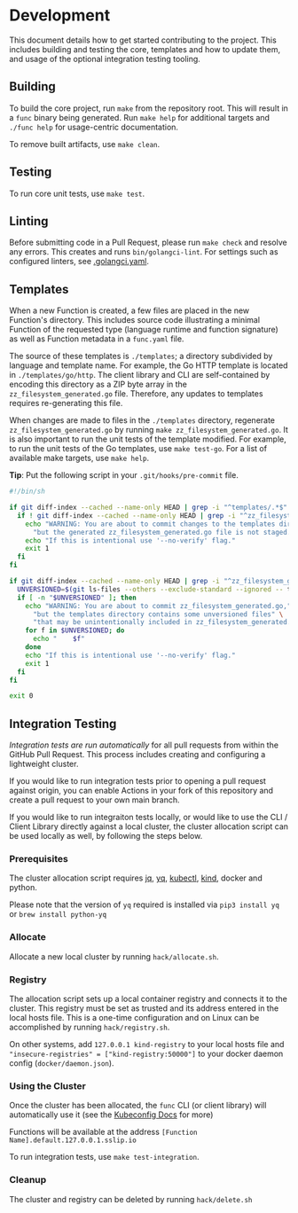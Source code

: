 # Development

This document details how to get started contributing to the project.  This includes building and testing the core, templates and how to update them, and usage of the optional integration testing tooling.

## Building

To build the core project, run `make` from the repository root.  This will result in a `func` binary being generated.  Run `make help` for additional targets and `./func help` for usage-centric documentation.

To remove built artifacts, use `make clean`.

## Testing

To run core unit tests, use `make test`.

## Linting

Before submitting code in a Pull Request, please run `make check` and resolve any errors.  This creates and runs `bin/golangci-lint`.  For settings such as configured linters, see [.golangci.yaml](../.golangci.yaml).


## Templates

When a new Function is created, a few files are placed in the new Function's directory.  This includes source code illustrating a minimal Function of the requested type (language runtime and function signature) as well as Function metadata in a `func.yaml` file.

The source of these templates is `./templates`; a directory subdivided by language and template name.
For example, the Go HTTP template is located in `./templates/go/http`.
The client library and CLI are self-contained
by encoding this directory as a ZIP byte array in the `zz_filesystem_generated.go` file.
Therefore, any updates to templates requires re-generating this file.

When changes are made to files in the `./templates` directory,
regenerate `zz_filesystem_generated.go` by running `make zz_filesystem_generated.go`.
It is also important to run the unit tests of the template modified.
For example, to run the unit tests of the Go templates, use `make test-go`.
For a list of available make targets, use `make help`.

**Tip**:
Put the following script in your `.git/hooks/pre-commit` file.

```sh
#!/bin/sh

if git diff-index --cached --name-only HEAD | grep -i "^templates/.*$" >/dev/null; then
  if ! git diff-index --cached --name-only HEAD | grep -i "^zz_filesystem_generated.go$" >/dev/null; then
    echo "WARNING: You are about to commit changes to the templates directory," \
      "but the generated zz_filesystem_generated.go file is not staged."
    echo "If this is intentional use '--no-verify' flag."
    exit 1
  fi
fi

if git diff-index --cached --name-only HEAD | grep -i "^zz_filesystem_generated.go$" >/dev/null; then
  UNVERSIONED=$(git ls-files --others --exclude-standard --ignored -- templates/ 2>/dev/null)
  if [ -n "$UNVERSIONED" ]; then
    echo "WARNING: You are about to commit zz_filesystem_generated.go," \
      "but the templates directory contains some unversioned files" \
      "that may be unintentionally included in zz_filesystem_generated.go"
    for f in $UNVERSIONED; do
      echo "    $f"
    done
    echo "If this is intentional use '--no-verify' flag."
    exit 1
  fi
fi

exit 0

```

## Integration Testing

*Integration tests are run automatically* for all pull requests from within the GitHub Pull Request.  This process includes creating and configuring a lightweight cluster.

If you would like to run integration tests prior to opening a pull request against origin, you can enable Actions in your fork of this repository and create a pull request to your own main branch.

If you would like to run integraiton tests locally, or would like to use the CLI / Client Library directly against a local cluster, the cluster allocation script can be used locally as well, by following the steps below.


###  Prerequisites

The cluster allocation script requires [jq](https://stedolan.github.io/jq/), [yq](https://github.com/kislyuk/yq), [kubectl](https://kubernetes.io/docs/tasks/tools/), [kind](https://kind.sigs.k8s.io/docs/user/quick-start/), docker and python.

Please note that the version of `yq` required is installed via `pip3 install yq` or `brew install python-yq`


### Allocate

Allocate a new local cluster by running `hack/allocate.sh`.


### Registry

The allocation script sets up a local container registry and connects it to the cluster.  This registry must be set as trusted and its address entered in the local hosts file.  This is a one-time configuration and on Linux can be accomplished by running `hack/registry.sh`. 

On other systems, add `127.0.0.1 kind-registry` to your local hosts file and `"insecure-registries" = ["kind-registry:50000"]` to your docker daemon config (`docker/daemon.json`).


### Using the Cluster

Once the cluster has been allocated, the `func` CLI (or client library) will automatically use it (see the [Kubeconfig Docs](https://kubernetes.io/docs/concepts/configuration/organize-cluster-access-kubeconfig/) for more)

Functions will be available at the address `[Function Name].default.127.0.0.1.sslip.io`

To run integration tests, use `make test-integration`.


### Cleanup

The cluster and registry can be deleted by running `hack/delete.sh`





